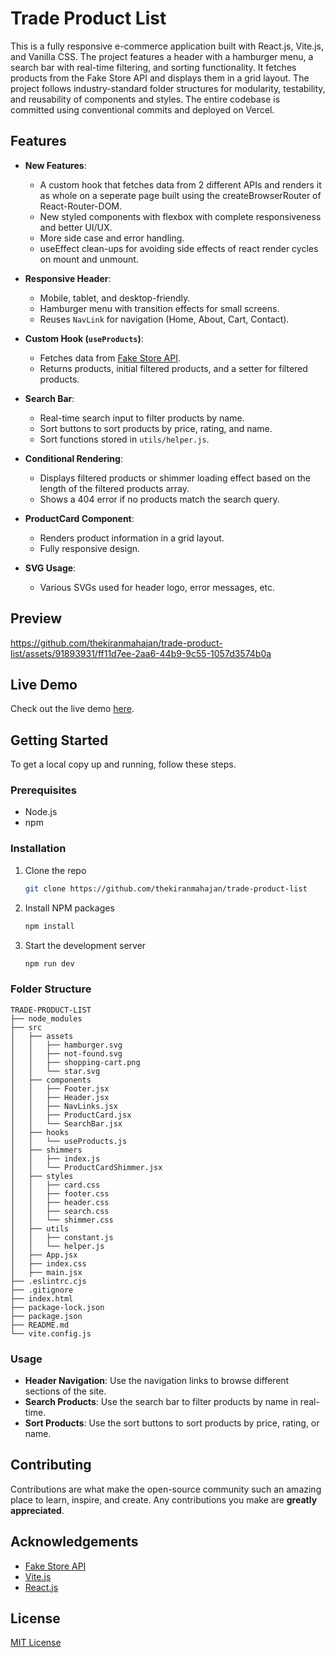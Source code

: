 # Trade Product List

This is a fully responsive e-commerce application built with React.js, Vite.js, and Vanilla CSS. The project features a header with a hamburger menu, a search bar with real-time filtering, and sorting functionality. It fetches products from the Fake Store API and displays them in a grid layout. The project follows industry-standard folder structures for modularity, testability, and reusability of components and styles. The entire codebase is committed using conventional commits and deployed on Vercel.

## Features

- **New Features**:

  - A custom hook that fetches data from 2 different APIs and renders it as whole on a seperate page built using the createBrowserRouter of React-Router-DOM.
  - New styled components with flexbox with complete responsiveness and better UI/UX.
  - More side case and error handling.
  - useEffect clean-ups for avoiding side effects of react render cycles on mount and unmount.

- **Responsive Header**:

  - Mobile, tablet, and desktop-friendly.
  - Hamburger menu with transition effects for small screens.
  - Reuses `NavLink` for navigation (Home, About, Cart, Contact).

- **Custom Hook (`useProducts`)**:

  - Fetches data from [Fake Store API](https://fakestoreapi.com/products).
  - Returns products, initial filtered products, and a setter for filtered products.

- **Search Bar**:

  - Real-time search input to filter products by name.
  - Sort buttons to sort products by price, rating, and name.
  - Sort functions stored in `utils/helper.js`.

- **Conditional Rendering**:

  - Displays filtered products or shimmer loading effect based on the length of the filtered products array.
  - Shows a 404 error if no products match the search query.

- **ProductCard Component**:

  - Renders product information in a grid layout.
  - Fully responsive design.

- **SVG Usage**:
  - Various SVGs used for header logo, error messages, etc.

## Preview

https://github.com/thekiranmahajan/trade-product-list/assets/91893931/ff11d7ee-2aa6-44b9-9c55-1057d3574b0a

## Live Demo

Check out the live demo [here](https://trade-product-list.vercel.app).

## Getting Started

To get a local copy up and running, follow these steps.

### Prerequisites

- Node.js
- npm

### Installation

1. Clone the repo

   ```sh
   git clone https://github.com/thekiranmahajan/trade-product-list
   ```

2. Install NPM packages
   ```sh
   npm install
   ```
3. Start the development server
   ```sh
   npm run dev
   ```

### Folder Structure

```
TRADE-PRODUCT-LIST
├── node_modules
├── src
│   ├── assets
│   │   ├── hamburger.svg
│   │   ├── not-found.svg
│   │   ├── shopping-cart.png
│   │   └── star.svg
│   ├── components
│   │   ├── Footer.jsx
│   │   ├── Header.jsx
│   │   ├── NavLinks.jsx
│   │   ├── ProductCard.jsx
│   │   └── SearchBar.jsx
│   ├── hooks
│   │   └── useProducts.js
│   ├── shimmers
│   │   ├── index.js
│   │   └── ProductCardShimmer.jsx
│   ├── styles
│   │   ├── card.css
│   │   ├── footer.css
│   │   ├── header.css
│   │   ├── search.css
│   │   └── shimmer.css
│   ├── utils
│   │   ├── constant.js
│   │   └── helper.js
│   ├── App.jsx
│   ├── index.css
│   ├── main.jsx
├── .eslintrc.cjs
├── .gitignore
├── index.html
├── package-lock.json
├── package.json
├── README.md
└── vite.config.js
```

### Usage

- **Header Navigation**: Use the navigation links to browse different sections of the site.
- **Search Products**: Use the search bar to filter products by name in real-time.
- **Sort Products**: Use the sort buttons to sort products by price, rating, or name.

## Contributing

Contributions are what make the open-source community such an amazing place to learn, inspire, and create. Any contributions you make are **greatly appreciated**.

## Acknowledgements

- [Fake Store API](https://fakestoreapi.com)
- [Vite.js](https://vitejs.dev)
- [React.js](https://reactjs.org)

## License
[MIT License](LICENSE)